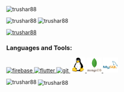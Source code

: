 <p align="left"> <img src="https://user-images.githubusercontent.com/95899209/214269341-0a5fa358-7104-4229-9960-94c9cf1722af.png" alt="trushar88" /> </p>

<p align="left"> <img src="https://img.shields.io/github/contributors/trushar88/awesome-github-profile-readme-templates.svg?color=green" alt="trushar88" />   <img src="https://komarev.com/ghpvc/?username=trushar88&label=Profile%20views&color=0e75b6&style=flat" alt="trushar88" /> </p>

<p align="left"> <a href="https://github.com/ryo-ma/github-profile-trophy"><img src="https://github-profile-trophy.vercel.app/?username=trushar88" alt="trushar88" /></a> </p>


<h3 align="left">Languages and Tools:</h3>
<p align="left"> <a href="https://firebase.google.com/" target="_blank" rel="noreferrer"> <img src="https://www.vectorlogo.zone/logos/firebase/firebase-icon.svg" alt="firebase" width="40" height="40"/> </a> <a href="https://flutter.dev" target="_blank" rel="noreferrer"> <img src="https://www.vectorlogo.zone/logos/flutterio/flutterio-icon.svg" alt="flutter" width="40" height="40"/> </a> <a href="https://git-scm.com/" target="_blank" rel="noreferrer"> <img src="https://www.vectorlogo.zone/logos/git-scm/git-scm-icon.svg" alt="git" width="40" height="40"/> </a> <a href="https://www.linux.org/" target="_blank" rel="noreferrer"> <img src="https://raw.githubusercontent.com/devicons/devicon/master/icons/linux/linux-original.svg" alt="linux" width="40" height="40"/> </a> <a href="https://www.mongodb.com/" target="_blank" rel="noreferrer"> <img src="https://raw.githubusercontent.com/devicons/devicon/master/icons/mongodb/mongodb-original-wordmark.svg" alt="mongodb" width="40" height="40"/> </a> <a href="https://www.mysql.com/" target="_blank" rel="noreferrer"> <img src="https://raw.githubusercontent.com/devicons/devicon/master/icons/mysql/mysql-original-wordmark.svg" alt="mysql" width="40" height="40"/> </a> </p>

<p><img align="left" src="https://github-readme-stats.vercel.app/api/top-langs?username=trushar88&show_icons=true&locale=en&layout=compact" alt="trushar88" /></p>

<p>&nbsp;<img align="center" src="https://github-readme-stats.vercel.app/api?username=trushar88&show_icons=true&locale=en" alt="trushar88" /></p>
